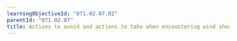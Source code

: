 ```yaml
---
learningObjectiveId: "071.02.07.02"
parentId: "071.02.07"
title: Actions to avoid and actions to take when encountering wind shear
---
```


